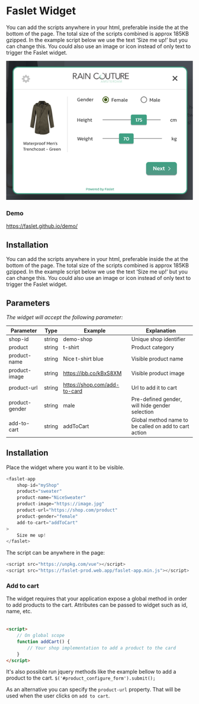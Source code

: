 # Faslet Widget

You can add the scripts anywhere in your html, preferable inside the at the bottom of the page. The total size of the
scripts combined is approx 185KB gzipped. In the example script below we use the text ‘Size me up!’ but you can change
this. You could also use an image or icon instead of only text to trigger the Faslet widget.

![Faslet Widget](https://github.com/Faslet/demo/blob/master/docs/demo.png?raw=true)

### Demo

https://faslet.github.io/demo/

## Installation

You can add the scripts anywhere in your html, preferable inside the at the bottom of the page. The total size of the
scripts combined is approx 185KB gzipped. In the example script below we use the text ‘Size me up!’ but you can change
this. You could also use an image or icon instead of only text to trigger the Faslet widget.

## Parameters

_The widget will accept the following parameter:_

| Parameter | Type | Example | Explanation |
| ------ | ------ | ------ |  ------ | 
| shop-id | string | demo-shop | Unique shop identifier |
| product | string | t-shirt | Product category |
| product-name | string | Nice t-shirt blue | Visible product name |
| product-image | string | https://ibb.co/kBxS8XM | Visible product image |
| product-url | string | https://shop.com/add-to-card | Url to add it to cart |
| product-gender | string | male | Pre-defined gender, will hide gender selection |
| add-to-cart | string | addToCart | Global method name to be called on add to cart action

## Installation

Place the widget where you want it to be visible.

```js
<faslet-app
    shop-id="myShop"
    product="sweater"
    product-name="NiceSweater"
    product-image="https://image.jpg"
    product-url="https://shop.com/product"
    product-gender="female"
    add-to-cart="addToCart"
>
    Size me up!
</faslet>
```

The script can be anywhere in the page:

```js
<script src="https://unpkg.com/vue"></script>
<script src="https://faslet-prod.web.app/faslet-app.min.js"></script>
```

### Add to cart

The widget requires that your application expose a global method in order to add products to the cart. Attributes can be
passed to widget such as id, name, etc.

```html

<script>
    // On global scope
    function addCart() {
        // Your shop implementation to add a product to the card
    }
</script>
```

It's also possible run jquery methods like the example bellow to add a product to the cart.
`$('#product_configure_form').submit();`

As an alternative you can specify the `product-url` property. That will be used when the user clicks on `add to cart`. 

